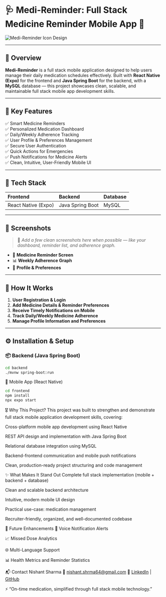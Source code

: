 # 🩺 Medi-Reminder: Full Stack Medicine Reminder Mobile App 📱

![Medi-Reminder Icon Design](https://github.com/user-attachments/assets/bd74eca2-deae-4c31-a3b3-0eb9e93b020e)

---

## 📖 Overview

**Medi-Reminder** is a full stack mobile application designed to help users manage their daily medication schedules effectively. Built with **React Native (Expo)** for the frontend and **Java Spring Boot** for the backend, with a **MySQL** database — this project showcases clean, scalable, and maintainable full stack mobile app development skills.

---

## 🎯 Key Features

✅ Smart Medicine Reminders  
✅ Personalized Medication Dashboard  
✅ Daily/Weekly Adherence Tracking  
✅ User Profile & Preferences Management  
✅ Secure User Authentication  
✅ Quick Actions for Emergencies  
✅ Push Notifications for Medicine Alerts  
✅ Clean, Intuitive, User-Friendly Mobile UI  

---

## 📱 Tech Stack

| Frontend            | Backend          | Database  |
|:--------------------|:-----------------|:----------|
| React Native (Expo) | Java Spring Boot | MySQL     |

---

## 📸 Screenshots  

> 📌 *Add a few clean screenshots here when possible — like your dashboard, reminder list, and adherence graph.*

- 📅 **Medicine Reminder Screen**  
- 📊 **Weekly Adherence Graph**  
- 👤 **Profile & Preferences**

---

## 🚀 How It Works

1. **User Registration & Login**  
2. **Add Medicine Details & Reminder Preferences**  
3. **Receive Timely Notifications on Mobile**  
4. **Track Daily/Weekly Medicine Adherence**  
5. **Manage Profile Information and Preferences**

---

## ⚙️ Installation & Setup  

### 📦 Backend (Java Spring Boot)
```bash
cd backend
./mvnw spring-boot:run
```
📱 Mobile App (React Native)
```bash
cd frontend
npm install
npx expo start
```
🎖️ Why This Project?
This project was built to strengthen and demonstrate full stack mobile application development skills, covering:

Cross-platform mobile app development using React Native

REST API design and implementation with Java Spring Boot

Relational database integration using MySQL

Backend-frontend communication and mobile push notifications

Clean, production-ready project structuring and code management

✨ What Makes It Stand Out
Complete full stack implementation (mobile + backend + database)

Clean and scalable backend architecture

Intuitive, modern mobile UI design

Practical use-case: medication management

Recruiter-friendly, organized, and well-documented codebase

📌 Future Enhancements
📢 Voice Notification Alerts

📈 Missed Dose Analytics

🌐 Multi-Language Support

📊 Health Metrics and Reminder Statistics

📬 Contact
Nishant Sharma
📧 nishant.shrma64@gmail.com
🔗 [LinkedIn](https://www.linkedin.com/in/nishant-sharma-9b7612257) | [GitHub](https://github.com/NishantSh64)

⚡ “On-time medication, simplified through full stack mobile technology.”
